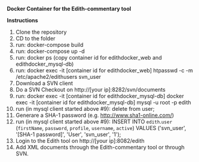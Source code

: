 **Docker Container for the Edith-commentary tool**

**Instructions**

1.	Clone the repository
2.	CD to the folder
3.	run: docker-compose build
4.	run: docker-compose up -d
5.	run: docker ps (copy container id for edithdocker_web and edithdocker_mysql-db)
6.	run: docker exec -it [container id for edithdocker_web] htpasswd -c -m /etc/apache2/edithusers svn_user
7.	Download a SVN client
8.	Do a SVN Checkout on http://[your ip]:8282/svn/documents
9.	run: docker exec -it [container id for edithdocker_mysql-db] docker exec -it [container id for edithdocker_mysql-db] mysql -u root -p edith
10. run (in mysql client started above #9): delete from user;
11.	Generare a SHA-1 password (e.g. http://www.sha1-online.com/)
12.	run (in mysql client started above #9): INSERT INTO `edith`.`user` (`firstName`, `password`, `profile`, `username`, `active`) VALUES ('svn_user', '[SHA-1 password]', 'User', 'svn_user', '1');
13.	Login to the Edith tool on http://[your ip]:8082/edith
14.	Add XML documents through the Edith-commentary tool or through SVN. 